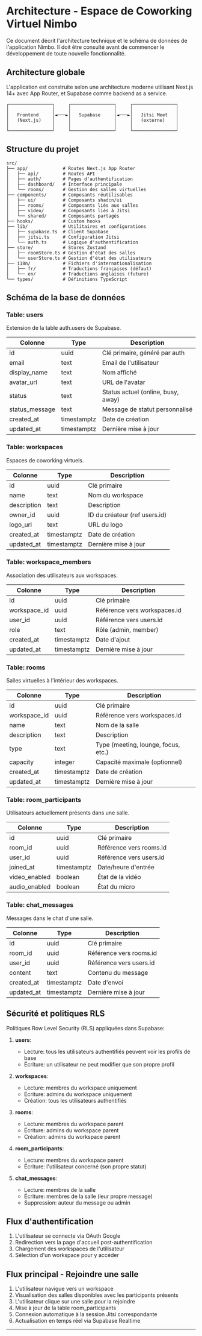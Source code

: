 # Architecture - Espace de Coworking Virtuel Nimbo

Ce document décrit l'architecture technique et le schéma de données de l'application Nimbo. Il doit être consulté avant de commencer le développement de toute nouvelle fonctionnalité.

## Architecture globale

L'application est construite selon une architecture moderne utilisant Next.js 14+ avec App Router, et Supabase comme backend as a service.

```
┌────────────────┐     ┌────────────────┐     ┌────────────────┐
│                │     │                │     │                │
│   Frontend     │◄───►│   Supabase     │◄───►│   Jitsi Meet   │
│   (Next.js)    │     │                │     │   (externe)    │
│                │     │                │     │                │
└────────────────┘     └────────────────┘     └────────────────┘
```

## Structure du projet

```
src/
├── app/             # Routes Next.js App Router
│   ├── api/         # Routes API
│   ├── auth/        # Pages d'authentification
│   ├── dashboard/   # Interface principale
│   └── rooms/       # Gestion des salles virtuelles
├── components/      # Composants réutilisables
│   ├── ui/          # Composants shadcn/ui
│   ├── rooms/       # Composants liés aux salles
│   ├── video/       # Composants liés à Jitsi
│   └── shared/      # Composants partagés
├── hooks/           # Custom hooks
├── lib/             # Utilitaires et configurations
│   ├── supabase.ts  # Client Supabase
│   ├── jitsi.ts     # Configuration Jitsi
│   └── auth.ts      # Logique d'authentification
├── store/           # Stores Zustand
│   ├── roomStore.ts # Gestion d'état des salles
│   └── userStore.ts # Gestion d'état des utilisateurs
├── i18n/            # Fichiers d'internationalisation
│   ├── fr/          # Traductions françaises (défaut)
│   └── en/          # Traductions anglaises (future)
└── types/           # Définitions TypeScript
```

## Schéma de la base de données

### Table: users
Extension de la table auth.users de Supabase.

| Colonne          | Type          | Description                           |
|------------------|---------------|---------------------------------------|
| id               | uuid          | Clé primaire, généré par auth         |
| email            | text          | Email de l'utilisateur                |
| display_name     | text          | Nom affiché                           |
| avatar_url       | text          | URL de l'avatar                       |
| status           | text          | Status actuel (online, busy, away)    |
| status_message   | text          | Message de statut personnalisé        |
| created_at       | timestamptz   | Date de création                      |
| updated_at       | timestamptz   | Dernière mise à jour                  |

### Table: workspaces
Espaces de coworking virtuels.

| Colonne          | Type          | Description                           |
|------------------|---------------|---------------------------------------|
| id               | uuid          | Clé primaire                          |
| name             | text          | Nom du workspace                      |
| description      | text          | Description                           |
| owner_id         | uuid          | ID du créateur (ref users.id)         |
| logo_url         | text          | URL du logo                           |
| created_at       | timestamptz   | Date de création                      |
| updated_at       | timestamptz   | Dernière mise à jour                  |

### Table: workspace_members
Association des utilisateurs aux workspaces.

| Colonne          | Type          | Description                           |
|------------------|---------------|---------------------------------------|
| id               | uuid          | Clé primaire                          |
| workspace_id     | uuid          | Référence vers workspaces.id          |
| user_id          | uuid          | Référence vers users.id               |
| role             | text          | Rôle (admin, member)                  |
| created_at       | timestamptz   | Date d'ajout                          |
| updated_at       | timestamptz   | Dernière mise à jour                  |

### Table: rooms
Salles virtuelles à l'intérieur des workspaces.

| Colonne          | Type          | Description                           |
|------------------|---------------|---------------------------------------|
| id               | uuid          | Clé primaire                          |
| workspace_id     | uuid          | Référence vers workspaces.id          |
| name             | text          | Nom de la salle                       |
| description      | text          | Description                           |
| type             | text          | Type (meeting, lounge, focus, etc.)   |
| capacity         | integer       | Capacité maximale (optionnel)         |
| created_at       | timestamptz   | Date de création                      |
| updated_at       | timestamptz   | Dernière mise à jour                  |

### Table: room_participants
Utilisateurs actuellement présents dans une salle.

| Colonne          | Type          | Description                           |
|------------------|---------------|---------------------------------------|
| id               | uuid          | Clé primaire                          |
| room_id          | uuid          | Référence vers rooms.id               |
| user_id          | uuid          | Référence vers users.id               |
| joined_at        | timestamptz   | Date/heure d'entrée                   |
| video_enabled    | boolean       | État de la vidéo                      |
| audio_enabled    | boolean       | État du micro                         |

### Table: chat_messages
Messages dans le chat d'une salle.

| Colonne          | Type          | Description                           |
|------------------|---------------|---------------------------------------|
| id               | uuid          | Clé primaire                          |
| room_id          | uuid          | Référence vers rooms.id               |
| user_id          | uuid          | Référence vers users.id               |
| content          | text          | Contenu du message                    |
| created_at       | timestamptz   | Date d'envoi                          |
| updated_at       | timestamptz   | Dernière mise à jour                  |

## Sécurité et politiques RLS

Politiques Row Level Security (RLS) appliquées dans Supabase:

1. **users**: 
   - Lecture: tous les utilisateurs authentifiés peuvent voir les profils de base
   - Écriture: un utilisateur ne peut modifier que son propre profil

2. **workspaces**:
   - Lecture: membres du workspace uniquement
   - Écriture: admins du workspace uniquement
   - Création: tous les utilisateurs authentifiés

3. **rooms**:
   - Lecture: membres du workspace parent
   - Écriture: admins du workspace parent
   - Création: admins du workspace parent

4. **room_participants**:
   - Lecture: membres du workspace parent
   - Écriture: l'utilisateur concerné (son propre statut)

5. **chat_messages**:
   - Lecture: membres de la salle
   - Écriture: membres de la salle (leur propre message)
   - Suppression: auteur du message ou admin

## Flux d'authentification

1. L'utilisateur se connecte via OAuth Google
2. Redirection vers la page d'accueil post-authentification
3. Chargement des workspaces de l'utilisateur
4. Sélection d'un workspace pour y accéder

## Flux principal - Rejoindre une salle

1. L'utilisateur navigue vers un workspace
2. Visualisation des salles disponibles avec les participants présents
3. L'utilisateur clique sur une salle pour la rejoindre
4. Mise à jour de la table room_participants
5. Connexion automatique à la session Jitsi correspondante
6. Actualisation en temps réel via Supabase Realtime

---